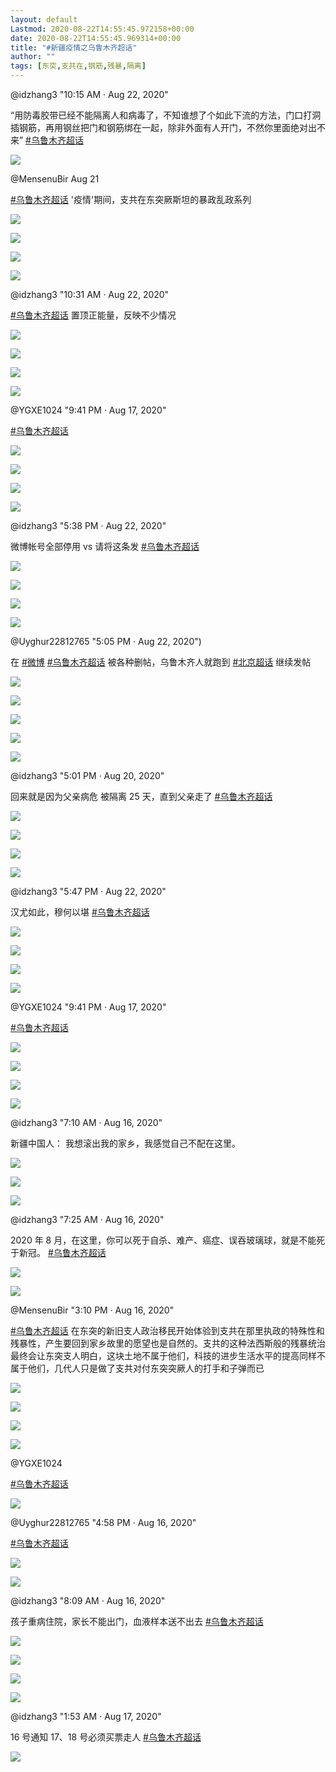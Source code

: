 ```yaml
---
layout: default
Lastmod: 2020-08-22T14:55:45.972158+00:00
date: 2020-08-22T14:55:45.969314+00:00
title: "#新疆疫情之乌鲁木齐超话"
author: ""
tags: [东突,支共在,钢筋,残暴,隔离]
---
```



@idzhang3  "10:15 AM · Aug 22, 2020"

“用防毒胶带已经不能隔离人和病毒了，不知谁想了个如此下流的方法，门口打洞插钢筋，再用钢丝把门和钢筋绑在一起，除非外面有人开门，不然你里面绝对出不来” [#乌鲁木齐超话](https://twitter.com/hashtag/%E4%B9%8C%E9%B2%81%E6%9C%A8%E9%BD%90%E8%B6%85%E8%AF%9D?src=hashtag_click)

![](https://images.weserv.nl/?url=https%3A//pbs.twimg.com/ext_tw_video_thumb/1296994248420663296/pu/img/bqf9mTdqOCPj1Dw_.jpg)



@MensenuBir Aug 21

[#乌鲁木齐超话](https://twitter.com/hashtag/%E4%B9%8C%E9%B2%81%E6%9C%A8%E9%BD%90%E8%B6%85%E8%AF%9D?src=hashtag_click) '疫情'期间，支共在东突厥斯坦的暴政乱政系列


![](https://images.weserv.nl/?url=https%3A//pbs.twimg.com/media/Ef5C7FqXkAoBwvw%3Fformat%3Djpg%26name%3Dsmall)

![](https://images.weserv.nl/?url=https%3A//pbs.twimg.com/media/Ef5C7mKXkBU2Vl6%3Fformat%3Djpg%26name%3Dsmall)

![](https://images.weserv.nl/?url=https%3A//pbs.twimg.com/media/Ef5C7YHWsAAiDa2%3Fformat%3Djpg%26name%3Dsmall)

![](https://images.weserv.nl/?url=https%3A//pbs.twimg.com/media/Ef5C718WkAU4y6S%3Fformat%3Djpg%26name%3Dsmall)

@idzhang3 "10:31 AM · Aug 22, 2020"

[#乌鲁木齐超话](https://twitter.com/hashtag/%E4%B9%8C%E9%B2%81%E6%9C%A8%E9%BD%90%E8%B6%85%E8%AF%9D?src=hashtag_click) 置顶正能量，反映不少情况



![](https://images.weserv.nl/?url=https%3A//pbs.twimg.com/media/Ef_dI8vXkAY_u7-%3Fformat%3Djpg%26name%3Dsmall)


![](https://images.weserv.nl/?url=https%3A//pbs.twimg.com/media/Ef_dJeVWkAAktJC%3Fformat%3Djpg%26name%3Dsmall)

![](https://images.weserv.nl/?url=https%3A//pbs.twimg.com/media/Ef_dJRUWoAAluwp%3Fformat%3Djpg%26name%3Dlarge)

![](https://images.weserv.nl/?url=https%3A//pbs.twimg.com/media/Ef_dJo4WAAQlCQT%3Fformat%3Djpg%26name%3Dsmall)


@YGXE1024 "9:41 PM · Aug 17, 2020"

[#乌鲁木齐超话](https://twitter.com/hashtag/%E4%B9%8C%E9%B2%81%E6%9C%A8%E9%BD%90%E8%B6%85%E8%AF%9D?src=hashtag_click)


![](https://images.weserv.nl/?url=https%3A//pbs.twimg.com/media/EfoFv1AWkAESlfM%3Fformat%3Djpg%26name%3D360x360)

![](https://images.weserv.nl/?url=https%3A//pbs.twimg.com/media/EfoFzSLXkAAyuu0%3Fformat%3Djpg%26name%3D360x360)

![](https://images.weserv.nl/?url=https%3A//pbs.twimg.com/media/EfoFx2eXgAAbGpC%3Fformat%3Djpg%26name%3Dsmall)

![](https://images.weserv.nl/?url=https%3A//pbs.twimg.com/media/EfoF0smWAAAnBsI%3Fformat%3Djpg%26name%3D360x360)


@idzhang3 "5:38 PM · Aug 22, 2020"

微博帐号全部停用 vs 请将这条发 [#乌鲁木齐超话](https://twitter.com/hashtag/%E4%B9%8C%E9%B2%81%E6%9C%A8%E9%BD%90%E8%B6%85%E8%AF%9D?src=hashtag_click)



![](https://images.weserv.nl/?url=https%3A//pbs.twimg.com/media/EgA-5FAWsAc8cqu%3Fformat%3Djpg%26name%3Dsmall)


![](https://images.weserv.nl/?url=https%3A//pbs.twimg.com/media/EgA-5bfWoAEGfv3%3Fformat%3Djpg%26name%3Dsmall)

![](https://images.weserv.nl/?url=https%3A//pbs.twimg.com/media/EgA-5RPWkAAl0Xj%3Fformat%3Djpg%26name%3Dsmall)

![](https://images.weserv.nl/?url=https%3A//pbs.twimg.com/media/EgA-5p8WoAA64LP%3Fformat%3Djpg%26name%3Dsmall)


@Uyghur22812765  "5:05 PM · Aug 22, 2020")

在 [#微博](https://twitter.com/hashtag/%E5%BE%AE%E5%8D%9A?src=hashtag_click)  [#乌鲁木齐超话](https://twitter.com/hashtag/%E4%B9%8C%E9%B2%81%E6%9C%A8%E9%BD%90%E8%B6%85%E8%AF%9D?src=hashtag_click) 被各种删帖，乌鲁木齐人就跑到 [#北京超话](https://twitter.com/hashtag/%E5%8C%97%E4%BA%AC%E8%B6%85%E8%AF%9D?src=hashtag_click) 继续发帖

![](https://images.weserv.nl/?url=https%3A//abs-0.twimg.com/emoji/v2/svg/1f910.svg)

![](https://images.weserv.nl/?url=https%3A//abs-0.twimg.com/emoji/v2/svg/1f910.svg)

![](https://images.weserv.nl/?url=https%3A//abs-0.twimg.com/emoji/v2/svg/1f910.svg)


![](https://images.weserv.nl/?url=https%3A//pbs.twimg.com/media/EgA28FaXoAEKRnV%3Fformat%3Djpg%26name%3Dsmall)

![](https://images.weserv.nl/?url=https%3A//pbs.twimg.com/profile_images/771308197/cat_bigger.jpg)

@idzhang3 "5:01 PM · Aug 20, 2020"

回来就是因为父亲病危 被隔离 25 天，直到父亲走了 [#乌鲁木齐超话](https://twitter.com/hashtag/%E4%B9%8C%E9%B2%81%E6%9C%A8%E9%BD%90%E8%B6%85%E8%AF%9D?src=hashtag_click)

![](https://images.weserv.nl/?url=https%3A//pbs.twimg.com/media/Ef2jKblXgAAYsqL%3Fformat%3Djpg%26name%3Dsmall)

![](https://images.weserv.nl/?url=https%3A//pbs.twimg.com/media/Ef2jLRpWsAACjOQ%3Fformat%3Djpg%26name%3Dsmall)

![](https://images.weserv.nl/?url=https%3A//pbs.twimg.com/media/Ef2jK2xXgAE07Xq%3Fformat%3Djpg%26name%3Dsmall)

![](https://images.weserv.nl/?url=https%3A//pbs.twimg.com/media/Ef2jLqCWAAIQ9mX%3Fformat%3Djpg%26name%3Dsmall)

@idzhang3 "5:47 PM · Aug 22, 2020"

汉尤如此，穆何以堪 [#乌鲁木齐超话](https://twitter.com/hashtag/%E4%B9%8C%E9%B2%81%E6%9C%A8%E9%BD%90%E8%B6%85%E8%AF%9D?src=hashtag_click)


![](https://images.weserv.nl/?url=https%3A//pbs.twimg.com/media/EgBA8xNXkAAJhyC%3Fformat%3Djpg%26name%3D360x360)

![](https://images.weserv.nl/?url=https%3A//pbs.twimg.com/media/EgBA9EnWoAAeJ3E%3Fformat%3Djpg%26name%3Dsmall)

![](https://images.weserv.nl/?url=https%3A//pbs.twimg.com/media/EgBA856XgAAuN0h%3Fformat%3Djpg%26name%3D360x360)

![](https://images.weserv.nl/?url=https%3A//pbs.twimg.com/media/EgBA9OvXkAEotzV%3Fformat%3Djpg%26name%3Dsmall)


@YGXE1024  "9:41 PM · Aug 17, 2020"

[#乌鲁木齐超话](https://twitter.com/hashtag/%E4%B9%8C%E9%B2%81%E6%9C%A8%E9%BD%90%E8%B6%85%E8%AF%9D?src=hashtag_click)


![](https://images.weserv.nl/?url=https%3A//pbs.twimg.com/media/EfoGLqiXkAA-irS%3Fformat%3Djpg%26name%3Dsmall)

![](https://images.weserv.nl/?url=https%3A//pbs.twimg.com/media/EfoGPnrXYAEfzp3%3Fformat%3Djpg%26name%3Dsmall)


![](https://images.weserv.nl/?url=https%3A//pbs.twimg.com/media/EfoGN5wX0AAqDde%3Fformat%3Djpg%26name%3D360x360)


![](https://images.weserv.nl/?url=https%3A//pbs.twimg.com/media/EfoGR-GWsAE8c4N%3Fformat%3Djpg%26name%3Dsmall)

@idzhang3  "7:10 AM · Aug 16, 2020"

新疆中国人： 我想滚出我的家乡，我感觉自己不配在这里。

![](https://images.weserv.nl/?url=https%3A//pbs.twimg.com/media/Eff1ewpWsAE55L7%3Fformat%3Djpg%26name%3D360x360)

![](https://images.weserv.nl/?url=https%3A//pbs.twimg.com/media/Eff1ewnXoAA6QOR%3Fformat%3Dpng%26name%3D360x360)

![](https://images.weserv.nl/?url=https%3A//pbs.twimg.com/media/Eff1ewqXgAIr2Ep%3Fformat%3Dpng%26name%3D360x360)

@idzhang3  "7:25 AM · Aug 16, 2020"

2020 年 8 月，在这里，你可以死于自杀、难产、癌症、误吞玻璃球，就是不能死于新冠。 [#乌鲁木齐超话](https://twitter.com/hashtag/%E4%B9%8C%E9%B2%81%E6%9C%A8%E9%BD%90%E8%B6%85%E8%AF%9D?src=hashtag_click)


![](https://images.weserv.nl/?url=https%3A//pbs.twimg.com/media/Eff5DAoWkAALmhU%3Fformat%3Djpg%26name%3D240x240)

![](https://images.weserv.nl/?url=https%3A//pbs.twimg.com/media/Eff5C--XYAcC0YL%3Fformat%3Djpg%26name%3D240x240)

@MensenuBir "3:10 PM · Aug 16, 2020"

[#乌鲁木齐超话](https://twitter.com/hashtag/%E4%B9%8C%E9%B2%81%E6%9C%A8%E9%BD%90%E8%B6%85%E8%AF%9D?src=hashtag_click) 在东突的新旧支人政治移民开始体验到支共在那里执政的特殊性和残暴性，产生要回到家乡故里的愿望也是自然的。支共的这种法西斯般的残暴统治最终会让东突支人明白，这块土地不属于他们，科技的进步生活水平的提高同样不属于他们，几代人只是做了支共对付东突突厥人的打手和子弹而已


![](https://images.weserv.nl/?url=https%3A//pbs.twimg.com/media/EfgPFU9VAAIeFOD%3Fformat%3Djpg%26name%3D360x360)

![](https://images.weserv.nl/?url=https%3A//pbs.twimg.com/media/EfgPFU-VAAEKYe2%3Fformat%3Djpg%26name%3Dsmall)

![](https://images.weserv.nl/?url=https%3A//pbs.twimg.com/media/EfgPFVCUEAA6sSc%3Fformat%3Djpg%26name%3Dsmall)

![](https://images.weserv.nl/?url=https%3A//pbs.twimg.com/media/EfgPFU_VoAEg63_%3Fformat%3Djpg%26name%3Dsmall)


@YGXE1024


[#乌鲁木齐超话](https://twitter.com/hashtag/%E4%B9%8C%E9%B2%81%E6%9C%A8%E9%BD%90%E8%B6%85%E8%AF%9D?src=hashtag_click)

![](https://images.weserv.nl/?url=https%3A//pbs.twimg.com/media/EfoGe2nWkAAkfBq%3Fformat%3Djpg%26name%3Dmedium)

@Uyghur22812765 "4:58 PM · Aug 16, 2020"

[#乌鲁木齐超话](https://twitter.com/hashtag/%E4%B9%8C%E9%B2%81%E6%9C%A8%E9%BD%90%E8%B6%85%E8%AF%9D?src=hashtag_click)


![](https://images.weserv.nl/?url=https%3A//pbs.twimg.com/media/Efh8LScXsAEpTqR%3Fformat%3Djpg%26name%3Dsmall)

![](https://images.weserv.nl/?url=https%3A//pbs.twimg.com/profile_images/771308197/cat_bigger.jpg)

@idzhang3 "8:09 AM · Aug 16, 2020"

孩子重病住院，家长不能出门，血液样本送不出去 [#乌鲁木齐超话](https://twitter.com/hashtag/%E4%B9%8C%E9%B2%81%E6%9C%A8%E9%BD%90%E8%B6%85%E8%AF%9D?src=hashtag_click)


![](https://images.weserv.nl/?url=https%3A//pbs.twimg.com/media/EfgDKEDWsAEwXx2%3Fformat%3Djpg%26name%3Dsmall)

![](https://images.weserv.nl/?url=https%3A//pbs.twimg.com/media/EfgDKskWsAg-7Oh%3Fformat%3Djpg%26name%3Dsmall)

![](https://images.weserv.nl/?url=https%3A//pbs.twimg.com/media/EfgDKZCWoAUttuj%3Fformat%3Djpg%26name%3Dsmall)

![](https://images.weserv.nl/?url=https%3A//pbs.twimg.com/media/EfgDLBEXkAA4N84%3Fformat%3Djpg%26name%3Dsmall)

@idzhang3 "1:53 AM · Aug 17, 2020"

16 号通知 17、18 号必须买票走人 [#乌鲁木齐超话](https://twitter.com/hashtag/%E4%B9%8C%E9%B2%81%E6%9C%A8%E9%BD%90%E8%B6%85%E8%AF%9D?src=hashtag_click)


![](https://images.weserv.nl/?url=https%3A//pbs.twimg.com/media/Efj2ncFWsAEcemj%3Fformat%3Djpg%26name%3Dmedium)
